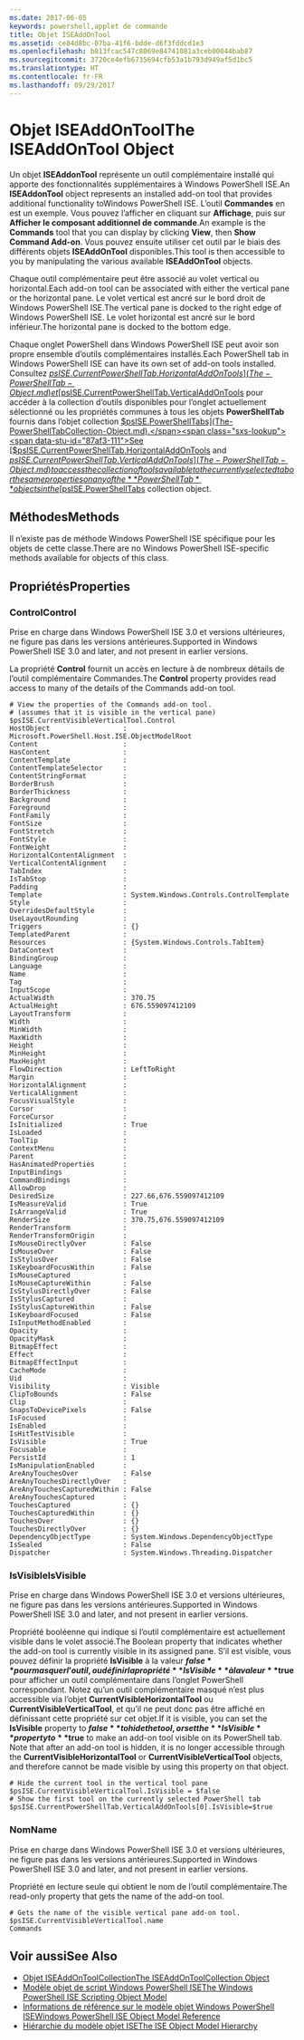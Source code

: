 ```yaml
---
ms.date: 2017-06-05
keywords: powershell,applet de commande
title: Objet ISEAddOnTool
ms.assetid: ce84d8bc-07ba-41f6-bdde-d6f3fddcd1e3
ms.openlocfilehash: b813fcac547c8069e84741081a3ceb00044bab87
ms.sourcegitcommit: 3720ce4efb6735694cfb53a1b793d949af5d1bc5
ms.translationtype: HT
ms.contentlocale: fr-FR
ms.lasthandoff: 09/29/2017
---
```

# <a name="the-iseaddontool-object"></a><span data-ttu-id="87af3-103">Objet ISEAddOnTool</span><span class="sxs-lookup"><span data-stu-id="87af3-103">The ISEAddOnTool Object</span></span>
  <span data-ttu-id="87af3-104">Un objet **ISEAddonTool** représente un outil complémentaire installé qui apporte des fonctionnalités supplémentaires à Windows PowerShell ISE.</span><span class="sxs-lookup"><span data-stu-id="87af3-104">An **ISEAddonTool** object represents an installed add-on tool that provides additional functionality toWindows PowerShell ISE.</span></span> <span data-ttu-id="87af3-105">L’outil **Commandes** en est un exemple. Vous pouvez l’afficher en cliquant sur **Affichage**, puis sur **Afficher le composant additionnel de commande**.</span><span class="sxs-lookup"><span data-stu-id="87af3-105">An example is the **Commands** tool that you can display by clicking **View**, then **Show Command Add-on**.</span></span> <span data-ttu-id="87af3-106">Vous pouvez ensuite utiliser cet outil par le biais des différents objets **ISEAddOnTool** disponibles.</span><span class="sxs-lookup"><span data-stu-id="87af3-106">This tool is then accessible to you by manipulating the various available **ISEAddOnTool** objects.</span></span>

 <span data-ttu-id="87af3-107">Chaque outil complémentaire peut être associé au volet vertical ou horizontal.</span><span class="sxs-lookup"><span data-stu-id="87af3-107">Each add-on tool can be associated with either the vertical pane or the horizontal pane.</span></span> <span data-ttu-id="87af3-108">Le volet vertical est ancré sur le bord droit de Windows PowerShell ISE.</span><span class="sxs-lookup"><span data-stu-id="87af3-108">The vertical pane is docked to the right edge of Windows PowerShell ISE.</span></span> <span data-ttu-id="87af3-109">Le volet horizontal est ancré sur le bord inférieur.</span><span class="sxs-lookup"><span data-stu-id="87af3-109">The horizontal pane is docked to the bottom edge.</span></span>

 <span data-ttu-id="87af3-110">Chaque onglet PowerShell dans Windows PowerShell ISE peut avoir son propre ensemble d’outils complémentaires installés.</span><span class="sxs-lookup"><span data-stu-id="87af3-110">Each PowerShell tab in Windows PowerShell ISE can have its own set of add-on tools installed.</span></span> <span data-ttu-id="87af3-111">Consultez [$psISE.CurrentPowerShellTab.HorizontalAddOnTools](The-PowerShellTab-Object.md) et [$psISE.CurrentPowerShellTab.VerticalAddOnTools](The-PowerShellTab-Object.md) pour accéder à la collection d’outils disponibles pour l’onglet actuellement sélectionné ou les propriétés communes à tous les objets **PowerShellTab** fournis dans l’objet collection [$psISE.PowerShellTabs](The-PowerShellTabCollection-Object.md).</span><span class="sxs-lookup"><span data-stu-id="87af3-111">See [$psISE.CurrentPowerShellTab.HorizontalAddOnTools](The-PowerShellTab-Object.md) and [$psISE.CurrentPowerShellTab.VerticalAddOnTools](The-PowerShellTab-Object.md) to access the collection of tools available to the currently selected tab or the same properties on any of the **PowerShellTab** objects in the [$psISE.PowerShellTabs](The-PowerShellTabCollection-Object.md) collection object.</span></span>

## <a name="methods"></a><span data-ttu-id="87af3-112">Méthodes</span><span class="sxs-lookup"><span data-stu-id="87af3-112">Methods</span></span>
 <span data-ttu-id="87af3-113">Il n’existe pas de méthode Windows PowerShell ISE spécifique pour les objets de cette classe.</span><span class="sxs-lookup"><span data-stu-id="87af3-113">There are no Windows PowerShell ISE-specific methods available for objects of this class.</span></span>

## <a name="properties"></a><span data-ttu-id="87af3-114">Propriétés</span><span class="sxs-lookup"><span data-stu-id="87af3-114">Properties</span></span>

### <a name="control"></a><span data-ttu-id="87af3-115">Control</span><span class="sxs-lookup"><span data-stu-id="87af3-115">Control</span></span>
  <span data-ttu-id="87af3-116">Prise en charge dans Windows PowerShell ISE 3.0 et versions ultérieures, ne figure pas dans les versions antérieures.</span><span class="sxs-lookup"><span data-stu-id="87af3-116">Supported in Windows PowerShell ISE 3.0 and later, and not present in earlier versions.</span></span>

 <span data-ttu-id="87af3-117">La propriété **Control** fournit un accès en lecture à de nombreux détails de l’outil complémentaire Commandes.</span><span class="sxs-lookup"><span data-stu-id="87af3-117">The **Control** property provides read access to many of the details of the Commands add-on tool.</span></span>

```
# View the properties of the Commands add-on tool.
# (assumes that it is visible in the vertical pane)
$psISE.CurrentVisibleVerticalTool.Control
HostObject                  : Microsoft.PowerShell.Host.ISE.ObjectModelRoot
Content                     :
HasContent                  :
ContentTemplate             :
ContentTemplateSelector     :
ContentStringFormat         :
BorderBrush                 :
BorderThickness             :
Background                  :
Foreground                  :
FontFamily                  :
FontSize                    :
FontStretch                 :
FontStyle                   :
FontWeight                  :
HorizontalContentAlignment  :
VerticalContentAlignment    :
TabIndex                    :
IsTabStop                   :
Padding                     :
Template                    : System.Windows.Controls.ControlTemplate
Style                       :
OverridesDefaultStyle       :
UseLayoutRounding           :
Triggers                    : {}
TemplatedParent             :
Resources                   : {System.Windows.Controls.TabItem}
DataContext                 :
BindingGroup                :
Language                    :
Name                        :
Tag                         :
InputScope                  :
ActualWidth                 : 370.75
ActualHeight                : 676.559097412109
LayoutTransform             :
Width                       :
MinWidth                    :
MaxWidth                    :
Height                      :
MinHeight                   :
MaxHeight                   :
FlowDirection               : LeftToRight
Margin                      :
HorizontalAlignment         :
VerticalAlignment           :
FocusVisualStyle            :
Cursor                      :
ForceCursor                 :
IsInitialized               : True
IsLoaded                    :
ToolTip                     :
ContextMenu                 :
Parent                      :
HasAnimatedProperties       :
InputBindings               :
CommandBindings             :
AllowDrop                   :
DesiredSize                 : 227.66,676.559097412109
IsMeasureValid              : True
IsArrangeValid              : True
RenderSize                  : 370.75,676.559097412109
RenderTransform             :
RenderTransformOrigin       :
IsMouseDirectlyOver         : False
IsMouseOver                 : False
IsStylusOver                : False
IsKeyboardFocusWithin       : False
IsMouseCaptured             :
IsMouseCaptureWithin        : False
IsStylusDirectlyOver        : False
IsStylusCaptured            :
IsStylusCaptureWithin       : False
IsKeyboardFocused           : False
IsInputMethodEnabled        :
Opacity                     :
OpacityMask                 :
BitmapEffect                :
Effect                      :
BitmapEffectInput           :
CacheMode                   :
Uid                         :
Visibility                  : Visible
ClipToBounds                : False
Clip                        :
SnapsToDevicePixels         : False
IsFocused                   :
IsEnabled                   :
IsHitTestVisible            :
IsVisible                   : True
Focusable                   :
PersistId                   : 1
IsManipulationEnabled       :
AreAnyTouchesOver           : False
AreAnyTouchesDirectlyOver   :
AreAnyTouchesCapturedWithin : False
AreAnyTouchesCaptured       :
TouchesCaptured             : {}
TouchesCapturedWithin       : {}
TouchesOver                 : {}
TouchesDirectlyOver         : {}
DependencyObjectType        : System.Windows.DependencyObjectType
IsSealed                    : False
Dispatcher                  : System.Windows.Threading.Dispatcher

```

### <a name="isvisible"></a><span data-ttu-id="87af3-118">IsVisible</span><span class="sxs-lookup"><span data-stu-id="87af3-118">IsVisible</span></span>
  <span data-ttu-id="87af3-119">Prise en charge dans Windows PowerShell ISE 3.0 et versions ultérieures, ne figure pas dans les versions antérieures.</span><span class="sxs-lookup"><span data-stu-id="87af3-119">Supported in Windows PowerShell ISE 3.0 and later, and not present in earlier versions.</span></span>

 <span data-ttu-id="87af3-120">Propriété booléenne qui indique si l’outil complémentaire est actuellement visible dans le volet associé.</span><span class="sxs-lookup"><span data-stu-id="87af3-120">The Boolean property that indicates whether the add-on tool is currently visible in its assigned pane.</span></span> <span data-ttu-id="87af3-121">S’il est visible, vous pouvez définir la propriété **IsVisible** à la valeur **$false** pour masquer l’outil, ou définir la propriété **IsVisible** à la valeur **$true** pour afficher un outil complémentaire dans l’onglet PowerShell correspondant. Notez qu’un outil complémentaire masqué n’est plus accessible via l’objet **CurrentVisibleHorizontalTool** ou **CurrentVisibleVerticalTool**, et qu’il ne peut donc pas être affiché en définissant cette propriété sur cet objet.</span><span class="sxs-lookup"><span data-stu-id="87af3-121">If it is visible, you can set the **IsVisible** property to **$false** to hide the tool, or set the **IsVisible** property to **$true** to make an add-on tool visible on its PowerShell tab. Note that after an add-on tool is hidden, it is no longer accessible through the **CurrentVisibleHorizontalTool** or **CurrentVisibleVerticalTool** objects, and therefore cannot be made visible by using this property on that object.</span></span>

```
# Hide the current tool in the vertical tool pane
$psISE.CurrentVisibleVerticalTool.IsVisible = $false
# Show the first tool on the currently selected PowerShell tab
$psISE.CurrentPowerShellTab.VerticalAddOnTools[0].IsVisible=$true

```

### <a name="name"></a><span data-ttu-id="87af3-122">Nom</span><span class="sxs-lookup"><span data-stu-id="87af3-122">Name</span></span>
  <span data-ttu-id="87af3-123">Prise en charge dans Windows PowerShell ISE 3.0 et versions ultérieures, ne figure pas dans les versions antérieures.</span><span class="sxs-lookup"><span data-stu-id="87af3-123">Supported in Windows PowerShell ISE 3.0 and later, and not present in earlier versions.</span></span>

 <span data-ttu-id="87af3-124">Propriété en lecture seule qui obtient le nom de l’outil complémentaire.</span><span class="sxs-lookup"><span data-stu-id="87af3-124">The read-only property that gets the name of the add-on tool.</span></span>

```
# Gets the name of the visible vertical pane add-on tool.
$psISE.CurrentVisibleVerticalTool.name
Commands

```

## <a name="see-also"></a><span data-ttu-id="87af3-125">Voir aussi</span><span class="sxs-lookup"><span data-stu-id="87af3-125">See Also</span></span>
- [<span data-ttu-id="87af3-126">Objet ISEAddOnToolCollection</span><span class="sxs-lookup"><span data-stu-id="87af3-126">The ISEAddOnToolCollection Object</span></span>](The-ISEAddOnToolCollection-Object.md)
- [<span data-ttu-id="87af3-127">Modèle objet de script Windows PowerShell ISE</span><span class="sxs-lookup"><span data-stu-id="87af3-127">The Windows PowerShell ISE Scripting Object Model</span></span>](The-Windows-PowerShell-ISE-Scripting-Object-Model.md)
- [<span data-ttu-id="87af3-128">Informations de référence sur le modèle objet Windows PowerShell ISE</span><span class="sxs-lookup"><span data-stu-id="87af3-128">Windows PowerShell ISE Object Model Reference</span></span>](Windows-PowerShell-ISE-Object-Model-Reference.md)
- [<span data-ttu-id="87af3-129">Hiérarchie du modèle objet ISE</span><span class="sxs-lookup"><span data-stu-id="87af3-129">The ISE Object Model Hierarchy</span></span>](The-ISE-Object-Model-Hierarchy.md)

